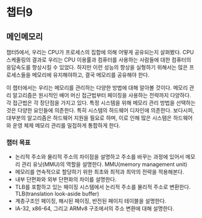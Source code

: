 # 챕터9
## 메인메모리
챕터5에서, 우리는 CPU가 프로세스의 집합에 의해 어떻게 공유되는지 살펴봤다. CPU 스케줄링의 결과로 우리는 CPU 이용률과 컴퓨터를 사용하는 사람들에 대한 컴퓨터의 응답속도를 향상시킬 수 있었다. 하지만 이런 성능의 향상을 실형하기 위해서는 많은 프로세스들을 메모리에 유지해야하고, 결국 메모리를 공유해야 한다.

이 챕터에서는 우리는 메모리를 관리하는 다양한 방법에 대해 알아볼 것이다. 메모리 관리 알고리즘은 원시적인 배어 머신 접근법부터 페이징을 사용하는 전략까지 다양하다. 각 접근법은 각 장단점을 가지고 있다. 특정 시스템을 위해 메모리 관리 방법을 선택하는 것은 다양한 요인들에 의존한다. 특히 시스템의 하드웨어 디자인에 의존한다. 보다시피, 대부분의 알고리즘은 하드웨어 지원을 필요로 하며, 이로 인해 많은 시스템은 하드웨어와 운영 체제 메모리 관리를 밀접하게 통합하게 한다.

### 챕터 목표
- 논리적 주소와 물리적 주소의 차이점을 설명하고 주소를 바꾸는 과정에 있어서 메모리 관리 유닛(MMU)의 역할을 설명한다. MMU(memory management unit)
- 메모리를 연속적으로 할당하기 위한 최초와 최적과 최악의 전략을 적용해본다.
- 내부 단편화와 외부 단편화의 차이를 설명한다.
- TLB를 포함하고 있는 페이징 시스템에서 논리적 주소를 물리적 주소로 변환한다. TLB(translation look-aside buffer)
- 계층구조인 페이징, 해시된 페이징, 반전된 페이지 테이블을 설명한다.
- IA-32, x86-64, 그리고 ARMv8 구조에서의 주소 변환에 대해 설명한다.

